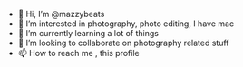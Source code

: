 - 👋 Hi, I’m @mazzybeats
- 👀 I’m interested in photography, photo editing, I have mac
- 🌱 I’m currently learning a lot of things
- 💞️ I’m looking to collaborate on photography related stuff
- 📫 How to reach me , this profile

<!---
mazzybeats/mazzybeats is a ✨ special ✨ repository because its `README.md` (this file) appears on your GitHub profile.
You can click the Preview link to take a look at your changes.
--->
